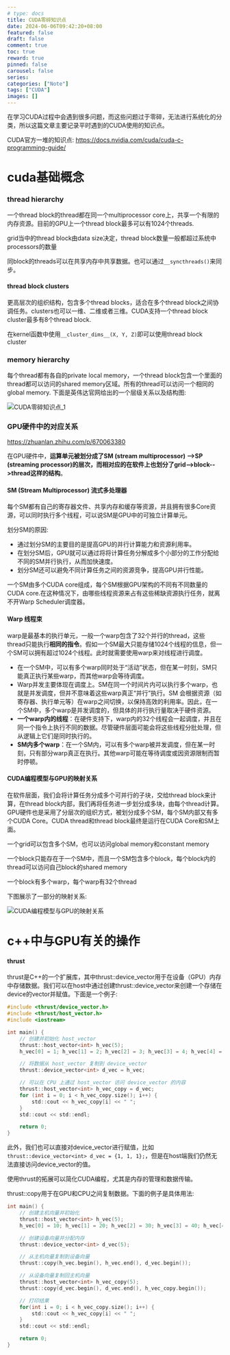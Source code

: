 ```yaml
---
# type: docs 
title: CUDA零碎知识点
date: 2024-06-06T09:42:20+08:00
featured: false
draft: false
comment: true
toc: true
reward: true
pinned: false
carousel: false
series:
categories: ["Note"]
tags: ["CUDA"]
images: []
---
```


在学习CUDA过程中会遇到很多问题，而这些问题过于零碎，无法进行系统化的分类，所以这篇文章主要记录平时遇到的CUDA使用的知识点。

CUDA官方一堆的知识点: https://docs.nvidia.com/cuda/cuda-c-programming-guide/

<!--more-->

# cuda基础概念

### thread hierarchy

一个thread block的thread都在同一个multiprocessor core上，共享一个有限的内存资源。目前的GPU上一个thread block最多可以有1024个threads.

grid当中的thread block由data size决定，thread block数量一般都超过系统中processors的数量

同block的threads可以在共享内存中共享数据。也可以通过`__syncthreads()`来同步。

#### thread block clusters

更高层次的组织结构，包含多个thread blocks，适合在多个thread block之间协调任务。clusters也可以一维、二维或者三维。CUDA支持一个thread block cluster最多有8个thread block.

在kernel函数中使用`__cluster_dims__(X, Y, Z)`即可以使用thread block cluster

### memory hierarchy

每个thread都有各自的private local memory，一个thread block包含一个里面的thread都可以访问的shared memory区域。所有的thread可以访问一个相同的global memory. 下面是英伟达官网给出的一个层级关系以及结构图:

![CUDA零碎知识点_1](CUDA/CUDA零碎知识点_1.png)





### GPU硬件中的对应关系

https://zhuanlan.zhihu.com/p/670063380

在GPU硬件中，**运算单元被划分成了SM (stream multiprocessor) -->SP (streaming processor)的层次，而相对应的在软件上也划分了grid-->block-->thread这样的结构**。

#### SM (Stream Multiprocessor) 流式多处理器

每个SM都有自己的寄存器文件、共享内存和缓存等资源，并且拥有很多Core资源，可以同时执行多个线程，可以说SM是GPU中的可独立计算单元。

划分SM的原因:

- 通过划分SM的主要目的是提高GPU的并行计算能力和资源利用率。
- 在划分SM后，GPU就可以通过将将计算任务分解成多个小部分的工作分配给不同的SM并行执行，从而加快速度。
- 划分SM还可以避免不同计算任务之间的资源竞争，提高GPU并行性能。

一个SM由多个CUDA core组成，每个SM根据GPU架构的不同有不同数量的CUDA core.在这种情况下，由哪些线程资源来占有这些稀缺资源执行任务，就离不开Warp Scheduler调度器。

#### Warp 线程束

warp是最基本的执行单元，一般一个warp包含了32个并行的thread，这些thread只能执行**相同的指令**。假如一个SM最大只能存储1024个线程的信息，但一个SM可以拥有超过1024个线程。此时就需要使用warp来对线程进行调度。

- 在一个SM中，可以有多个warp同时处于“活动”状态，但在某一时刻，SM只能真正执行某些warp，而其他warp会等待调度。
- Warp并发主要体现在调度上。SM在同一个时间片内可以执行多个warp，也就是并发调度，但并不意味着这些warp真正“并行”执行。SM 会根据资源（如寄存器、执行单元等）在warp之间切换，以保持高效的利用率。因此，在一个SM中，多个warp是并发调度的，但具体的并行执行量取决于硬件资源。
- **一个warp内的线程**：在硬件支持下，warp内的32个线程会一起调度，并且在同一个指令上执行不同的数据。尽管硬件层面可能会将这些线程分批处理，但从逻辑上它们是同时执行的。
- **SM内多个warp**：在一个SM内，可以有多个warp被并发调度，但在某一时刻，只有部分warp真正在执行。其他warp可能在等待调度或因资源限制而暂时停顿。

#### CUDA编程模型与GPU的映射关系

在软件层面，我们会将计算任务分成多个可并行的子块，交给thread block来计算，在thread block内部，我们再将任务进一步划分成多块，由每个thread计算。GPU硬件也是采用了分层次的组织方式，被划分成多个SM，每个SM内部又有多个CUDA Core。CUDA thread和thread block最终是运行在CUDA Core和SM上面。

一个grid可以包含多个SM，也可以访问global memory和constant memory

一个block只能存在于一个SM中，而且一个SM包含多个block，每个block内的thread可以访问自己block的shared memory

一个block有多个warp，每个warp有32个thread

下图展示了一部分的映射关系:

![CUDA编程模型与GPU的映射关系](CUDA/CUDA编程模型与GPU的映射关系.png)



# c++中与GPU有关的操作

#### thrust

thrust是C++的一个扩展库，其中thrust::device\_vector用于在设备（GPU）内存中存储数据。我们可以在host中通过创建thrust::device\_vector来创建一个存储在device的vector并赋值。下面是一个例子:

```c
#include <thrust/device_vector.h>
#include <thrust/host_vector.h>
#include <iostream>

int main() {
    // 创建并初始化 host_vector
    thrust::host_vector<int> h_vec(5);
    h_vec[0] = 1; h_vec[1] = 2; h_vec[2] = 3; h_vec[3] = 4; h_vec[4] = 5;

    // 将数据从 host_vector 复制到 device_vector
    thrust::device_vector<int> d_vec = h_vec;

    // 可以在 CPU 上通过 host_vector 访问 device_vector 的内容
    thrust::host_vector<int> h_vec_copy = d_vec;
    for (int i = 0; i < h_vec_copy.size(); i++) {
        std::cout << h_vec_copy[i] << " ";
    }
    std::cout << std::endl;

    return 0;
}
```

此外，我们也可以直接对device\_vector进行赋值，比如`thrust::device_vector<int> d_vec = {1, 1, 1};`，但是在host端我们仍然无法直接访问device\_vector的值。

使用thrust的拓展可以简化CUDA编程，尤其是内存的管理和数据传输。

thrust::copy用于在GPU和CPU之间复制数据。下面的例子是具体用法:

```c
int main() {
    // 创建主机向量并初始化
    thrust::host_vector<int> h_vec(5);
    h_vec[0] = 10; h_vec[1] = 20; h_vec[2] = 30; h_vec[3] = 40; h_vec[4] = 50;

    // 创建设备向量并分配内存
    thrust::device_vector<int> d_vec(5);

    // 从主机向量复制到设备向量
    thrust::copy(h_vec.begin(), h_vec.end(), d_vec.begin());

    // 从设备向量复制回主机向量
    thrust::host_vector<int> h_vec_copy(5);
    thrust::copy(d_vec.begin(), d_vec.end(), h_vec_copy.begin());

    // 打印结果
    for(int i = 0; i < h_vec_copy.size(); i++) {
        std::cout << h_vec_copy[i] << " ";
    }
    std::cout << std::endl;

    return 0;
}
```

